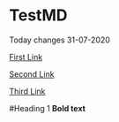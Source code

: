 # TestMD
Today changes 31-07-2020 

[First Link](https://www.google.com)

[Second Link](https://www.testaaaaaa.com)

[Third Link](https://www.google.com)

#Heading 1
**Bold text**
